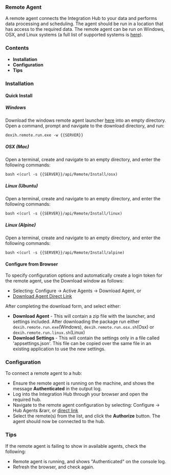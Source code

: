 ### Remote Agent

A remote agent connects the Integration Hub to your data and performs data processing and scheduling.  The agent should be run in a location that has access to the required data.  The remote agent can be run on Windows, OSX, and Linux systems (a full list of supported systems is [here](https://github.com/dotnet/core/blob/master/release-notes/2.0/2.0-supported-os.md)).

### Contents

* **Installation**
* **Configuration**
* **Tips**

### Installation

#### Quick Install

##### Windows

Download the windows remote agent launcher [here]({{SERVER}}/api/Remote/Install/windows) into an empty directory.
Open a command, prompt and navigate to the download directory, and run:
```
dexih.remote.run.exe -w {{SERVER}}
```

##### OSX (Mac)

Open a terminal, create and navigate to an empty directory, and enter the following commands:
```
bash <(curl -s {{SERVER}}/api/Remote/Install/osx)
```

##### Linux (Ubuntu)

Open a terminal, create and navigate to an empty directory, and enter the following commands:
```
bash <(curl -s {{SERVER}}/api/Remote/Install/linux)
```

##### Linux (Alpine)

Open a terminal, create and navigate to an empty directory, and enter the following commands:
```
bash <(curl -s {{SERVER}}/api/Remote/Install/alpine)
```

#### Configure from Browser

To specify configuration options and automatically create a login token for the remote agent, use the Download window as follows:
* Selecting: Configure &rarr; Active Agents &rarr; Download Agent, or
* [Download Agent Direct Link](route:/hubs/index/agents/download)

After completing the download form, and select either:
* **Download Agent** - This will contain a zip file with the launcher, and settings included.  After downloading the package run either `dexih.remote.run.exe`(Windows), `dexih.remote.run.osx.sh`(Osx) or `dexih.remote.run.linux.sh`(Linux)
* **Download Settings** - This will contain the settings only in a file called 'appsettings.json'.  This file can be copied over the same file in an existing application to use the new settings.

### Configuration

To connect a remote agent to a hub:
* Ensure the remote agent is running on the machine, and shows the message **Authenticated** in the output log.
* Log into the Integration Hub through your browser and open the required hub.
* Navigate to the remote agent configuration by selecting: Configure &rarr; Hub Agents &rarr, or [direct link](route:/hub/{{HUBKEY}}/summary/agents)
* Select the remote(s) from the list, and click the **Authorize** button.  The agent should now be connected to the hub.

### Tips

If the remote agent is failing to show in available agents, check the following:
* Remote agent is running, and shows "Authenticated" on the console log.
* Refresh the browser, and check again.